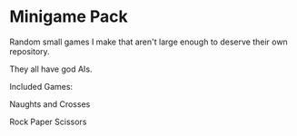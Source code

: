 # Minigame Pack
Random small games I make that aren't large enough to deserve their own repository.

They all have god AIs.


Included Games:

Naughts and Crosses

Rock Paper Scissors
